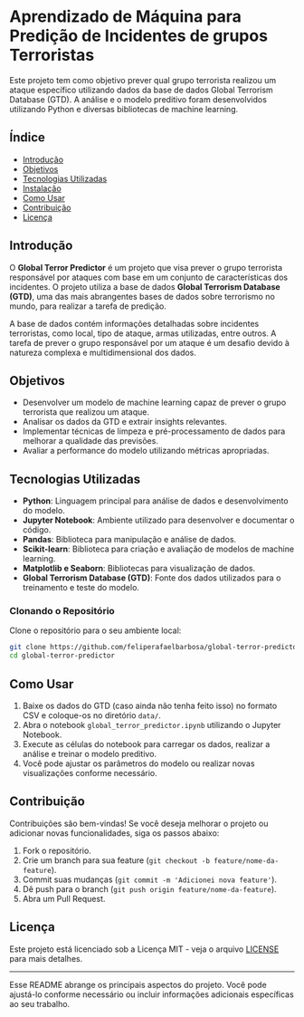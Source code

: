 # Aprendizado de Máquina para Predição de Incidentes de grupos Terroristas

Este projeto tem como objetivo prever qual grupo terrorista realizou um ataque específico utilizando dados da base de dados Global Terrorism Database (GTD). A análise e o modelo preditivo foram desenvolvidos utilizando Python e diversas bibliotecas de machine learning.

## Índice

- [Introdução](#introdução)
- [Objetivos](#objetivos)
- [Tecnologias Utilizadas](#tecnologias-utilizadas)
- [Instalação](#instalação)
- [Como Usar](#como-usar)
- [Contribuição](#contribuição)
- [Licença](#licença)

## Introdução

O **Global Terror Predictor** é um projeto que visa prever o grupo terrorista responsável por ataques com base em um conjunto de características dos incidentes. O projeto utiliza a base de dados **Global Terrorism Database (GTD)**, uma das mais abrangentes bases de dados sobre terrorismo no mundo, para realizar a tarefa de predição.

A base de dados contém informações detalhadas sobre incidentes terroristas, como local, tipo de ataque, armas utilizadas, entre outros. A tarefa de prever o grupo responsável por um ataque é um desafio devido à natureza complexa e multidimensional dos dados.

## Objetivos

- Desenvolver um modelo de machine learning capaz de prever o grupo terrorista que realizou um ataque.
- Analisar os dados da GTD e extrair insights relevantes.
- Implementar técnicas de limpeza e pré-processamento de dados para melhorar a qualidade das previsões.
- Avaliar a performance do modelo utilizando métricas apropriadas.

## Tecnologias Utilizadas

- **Python**: Linguagem principal para análise de dados e desenvolvimento do modelo.
- **Jupyter Notebook**: Ambiente utilizado para desenvolver e documentar o código.
- **Pandas**: Biblioteca para manipulação e análise de dados.
- **Scikit-learn**: Biblioteca para criação e avaliação de modelos de machine learning.
- **Matplotlib e Seaborn**: Bibliotecas para visualização de dados.
- **Global Terrorism Database (GTD)**: Fonte dos dados utilizados para o treinamento e teste do modelo.

### Clonando o Repositório

Clone o repositório para o seu ambiente local:

```bash
git clone https://github.com/feliperafaelbarbosa/global-terror-predictor.git
cd global-terror-predictor
```

## Como Usar

1. Baixe os dados do GTD (caso ainda não tenha feito isso) no formato CSV e coloque-os no diretório `data/`.
2. Abra o notebook `global_terror_predictor.ipynb` utilizando o Jupyter Notebook.
3. Execute as células do notebook para carregar os dados, realizar a análise e treinar o modelo preditivo.
4. Você pode ajustar os parâmetros do modelo ou realizar novas visualizações conforme necessário.

## Contribuição

Contribuições são bem-vindas! Se você deseja melhorar o projeto ou adicionar novas funcionalidades, siga os passos abaixo:

1. Fork o repositório.
2. Crie um branch para sua feature (`git checkout -b feature/nome-da-feature`).
3. Commit suas mudanças (`git commit -m 'Adicionei nova feature'`).
4. Dê push para o branch (`git push origin feature/nome-da-feature`).
5. Abra um Pull Request.

## Licença

Este projeto está licenciado sob a Licença MIT - veja o arquivo [LICENSE](LICENSE) para mais detalhes.

---

Esse README abrange os principais aspectos do projeto. Você pode ajustá-lo conforme necessário ou incluir informações adicionais específicas ao seu trabalho.

